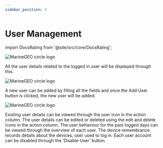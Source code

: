 ```yaml
---
sidebar_position: 3
---
```


# User Management

import DocsRating from '@site/src/core/DocsRating';

![MarineGEO circle logo](../../static/img/dash4.png "MarineGEO logo")

All the user details related to the logged in user will be displayed through this.

![MarineGEO circle logo](../../static/img/dash5.png "MarineGEO logo")

A new user can be added by filling all the fields and once the Add User button is clicked, the new user will be added.

![MarineGEO circle logo](../../static/img/dash6.png "MarineGEO logo")

Existing user details can be viewed through the user icon in the action column.
The user details can be edited or deleted using the edit and delete icons in the action column.
The user behaviour for the past logged days can be viewed through the overview of each user.
The device remembrance records details about the devices, user used to log in.
Each user account can be disabled through the ‘Disable User’ button.

<DocsRating pageName="User Managment"/>
